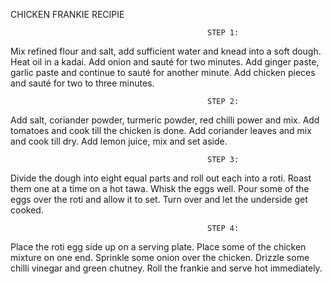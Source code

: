 CHICKEN FRANKIE RECIPIE




                                                STEP 1:

Mix refined flour and salt, add sufficient water and knead into a soft dough. Heat oil in a kadai. Add onion and sauté for two minutes. Add ginger paste, garlic paste and continue to sauté for another minute. Add chicken pieces and sauté for two to three minutes.

                                                STEP 2:

Add salt, coriander powder, turmeric powder, red chilli power and mix. Add tomatoes and cook till the chicken is done. Add coriander leaves and mix and cook till dry. Add lemon juice, mix and set aside.

                                                STEP 3:

Divide the dough into eight equal parts and roll out each into a roti. Roast them one at a time on a hot tawa. Whisk the eggs well. Pour some of the eggs over the roti and allow it to set. Turn over and let the underside get cooked.

                                                STEP 4:

Place the roti egg side up on a serving plate. Place some of the chicken mixture on one end. Sprinkle some onion over the chicken. Drizzle some chilli vinegar and green chutney. Roll the frankie and serve hot immediately. 